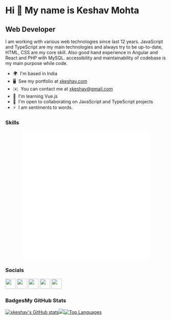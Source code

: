 Hi 👋 My name is Keshav Mohta
=============================

Web Developer
-------------

I am working with various web technologies since last 12 years. JavaScript and TypeScript are my main technologies and always try to be up-to-date, HTML, CSS are my core skill. Also good hand experience in Angular and React and PHP with MySQL. accessibility and maintainability of codebase is my main purpose while code.

*   🌍  I'm based in India
*   🖥️  See my portfolio at [xkeshav.com](http://xkeshav.com)
*   ✉️  You can contact me at [xkeshav@gmail.com](mailto:xkeshav@gmail.com)
*   🧠  I'm learning Vue.js
*   🤝  I'm open to collaborating on JavaScript and TypeScript projects
*   ⚡  I am sentiments to words.

### Skills<p align="left">
	
<div align="center">
    <img src="skill.svg" width="400" height="400" alt="css-in-readme">
</div>
	


                    
### Socials
                  
                  
<p align="left">
					
<a href="https://www.dev.to/xkeshav" target="_blank" rel="noreferrer"><img src="https://raw.githubusercontent.com/danielcranney/readme-generator/main/public/icons/socials/devdotto.svg" width="32" height="32" /></a>
<a href="https://www.github.com/xkeshav" target="_blank" rel="noreferrer"><img src="https://raw.githubusercontent.com/danielcranney/readme-generator/main/public/icons/socials/github.svg" width="32" height="32" /></a>
<a href="https://www.linkedin.com/in/xkeshav" target="_blank" rel="noreferrer"><img src="https://raw.githubusercontent.com/danielcranney/readme-generator/main/public/icons/socials/linkedin.svg" width="32" height="32" /></a>
<a href="https://www.stackoverflow.com/users/155861/diecho" target="_blank" rel="noreferrer"><img src="https://raw.githubusercontent.com/danielcranney/readme-generator/main/public/icons/socials/stackoverflow.svg" width="32" height="32" /></a>
<a href="https://www.twitter.com/xkeshav" target="_blank" rel="noreferrer"><img src="https://raw.githubusercontent.com/danielcranney/readme-generator/main/public/icons/socials/twitter.svg" width="32" height="32" /></a>
</p>

### Badges<b>My GitHub Stats</b>
<a href="http://www.github.com/xkeshav"><img src="https://github-readme-stats.vercel.app/api?username=xkeshav&show_icons=true&hide=&count_private=true&title_color=0891b2&text_color=ffffff&icon_color=0891b2&bg_color=1c1917&hide_border=true&show_icons=true" alt="xkeshav's GitHub stats" /></a><a
href="http://www.github.com/xkeshav"><img
src="https://github-readme-streak-stats.herokuapp.com/?user=xkeshav&stroke=ffffff&background=1c1917&ring=0891b2&fire=0891b2&currStreakNum=ffffff&currStreakLabel=0891b2&sideNums=ffffff&sideLabels=ffffff&dates=ffffff&hide_border=true" /></a><a href="https://github.com/xkeshav" align="left"><img src="https://github-readme-stats.vercel.app/api/top-langs/?username=xkeshav&langs_count=10&title_color=0891b2&text_color=ffffff&icon_color=0891b2&bg_color=1c1917&hide_border=true&locale=en&custom_title=Top%20%Languages" alt="Top Languages" /></a>

